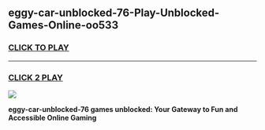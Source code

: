 
## eggy-car-unblocked-76-Play-Unblocked-Games-Online-oo533
<h3>
<a href="https://premium76.site?title=eggy-car-unblocked-76&ref=25A">CLICK TO PLAY</a></h3>
<hr>

<h3>
<a href="https://premium76.site?title=eggy-car-unblocked-76&ref=25A">CLICK 2 PLAY</a>
  
</h3>

<a href="https://premium76.site?title=eggy-car-unblocked-76&ref=25A"><img src="https://clearcache.store/games.png"></a>


**eggy-car-unblocked-76 games unblocked: Your Gateway to Fun and Accessible Online Gaming**
